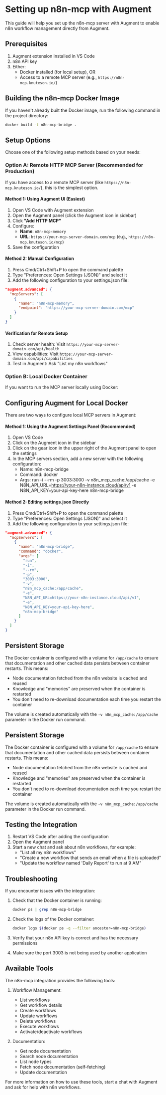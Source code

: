 # Setting up n8n-mcp with Augment

This guide will help you set up the n8n-mcp server with Augment to enable n8n workflow management directly from Augment.

## Prerequisites

1. Augment extension installed in VS Code
2. n8n API key
3. Either:
   - Docker installed (for local setup), OR
   - Access to a remote MCP server (e.g., `https://n8n-mcp.knuteson.io/`)

## Building the n8n-mcp Docker Image

If you haven't already built the Docker image, run the following command in the project directory:

```bash
docker build -t n8n-mcp-bridge .
```

## Setup Options

Choose one of the following setup methods based on your needs:

### Option A: Remote HTTP MCP Server (Recommended for Production)

If you have access to a remote MCP server (like `https://n8n-mcp.knuteson.io/`), this is the simplest option.

#### Method 1: Using Augment UI (Easiest)

1. Open VS Code with Augment extension
2. Open the Augment panel (click the Augment icon in sidebar)
3. Click **"Add HTTP MCP"**
4. Configure:
   - **Name**: `n8n-mcp-memory`
   - **URL**: `https://your-mcp-server-domain.com/mcp` (e.g., `https://n8n-mcp.knuteson.io/mcp`)
5. Save the configuration

#### Method 2: Manual Configuration

1. Press Cmd/Ctrl+Shift+P to open the command palette
2. Type "Preferences: Open Settings (JSON)" and select it
3. Add the following configuration to your settings.json file:

```json
"augment.advanced": {
  "mcpServers": [
    {
      "name": "n8n-mcp-memory",
      "endpoint": "https://your-mcp-server-domain.com/mcp"
    }
  ]
}
```

#### Verification for Remote Setup

1. Check server health: Visit `https://your-mcp-server-domain.com/api/health`
2. View capabilities: Visit `https://your-mcp-server-domain.com/api/capabilities`
3. Test in Augment: Ask "List my n8n workflows"

### Option B: Local Docker Container

If you want to run the MCP server locally using Docker:

## Configuring Augment for Local Docker

There are two ways to configure local MCP servers in Augment:

#### Method 1: Using the Augment Settings Panel (Recommended)

1. Open VS Code
2. Click on the Augment icon in the sidebar
3. Click on the gear icon in the upper right of the Augment panel to open the settings
4. In the MCP servers section, add a new server with the following configuration:
   - Name: n8n-mcp-bridge
   - Command: docker
   - Args: run -i --rm -p 3003:3000 -v n8n_mcp_cache:/app/cache -e N8N_API_URL=https://your-n8n-instance.cloud/api/v1 -e N8N_API_KEY=your-api-key-here n8n-mcp-bridge

#### Method 2: Editing settings.json Directly

1. Press Cmd/Ctrl+Shift+P to open the command palette
2. Type "Preferences: Open Settings (JSON)" and select it
3. Add the following configuration to your settings.json file:

```json
"augment.advanced": {
  "mcpServers": [
    {
      "name": "n8n-mcp-bridge",
      "command": "docker",
      "args": [
        "run",
        "-i",
        "--rm",
        "-p",
        "3003:3000",
        "-v",
        "n8n_mcp_cache:/app/cache",
        "-e",
        "N8N_API_URL=https://your-n8n-instance.cloud/api/v1",
        "-e",
        "N8N_API_KEY=your-api-key-here",
        "n8n-mcp-bridge"
      ]
    }
  ]
}
```

## Persistent Storage

The Docker container is configured with a volume for `/app/cache` to ensure that documentation and other cached data persists between container restarts. This means:

- Node documentation fetched from the n8n website is cached and reused
- Knowledge and "memories" are preserved when the container is restarted
- You don't need to re-download documentation each time you restart the container

The volume is created automatically with the `-v n8n_mcp_cache:/app/cache` parameter in the Docker run command.

## Persistent Storage

The Docker container is configured with a volume for `/app/cache` to ensure that documentation and other cached data persists between container restarts. This means:

- Node documentation fetched from the n8n website is cached and reused
- Knowledge and "memories" are preserved when the container is restarted
- You don't need to re-download documentation each time you restart the container

The volume is created automatically with the `-v n8n_mcp_cache:/app/cache` parameter in the Docker run command.

## Testing the Integration

1. Restart VS Code after adding the configuration
2. Open the Augment panel
3. Start a new chat and ask about n8n workflows, for example:
   - "List all my n8n workflows"
   - "Create a new workflow that sends an email when a file is uploaded"
   - "Update the workflow named 'Daily Report' to run at 9 AM"

## Troubleshooting

If you encounter issues with the integration:

1. Check that the Docker container is running:

   ```bash
   docker ps | grep n8n-mcp-bridge
   ```

2. Check the logs of the Docker container:

   ```bash
   docker logs $(docker ps -q --filter ancestor=n8n-mcp-bridge)
   ```

3. Verify that your n8n API key is correct and has the necessary permissions

4. Make sure the port 3003 is not being used by another application

## Available Tools

The n8n-mcp integration provides the following tools:

1. Workflow Management:

   - List workflows
   - Get workflow details
   - Create workflows
   - Update workflows
   - Delete workflows
   - Execute workflows
   - Activate/deactivate workflows

2. Documentation:
   - Get node documentation
   - Search node documentation
   - List node types
   - Fetch node documentation (self-fetching)
   - Update documentation

For more information on how to use these tools, start a chat with Augment and ask for help with n8n workflows.
